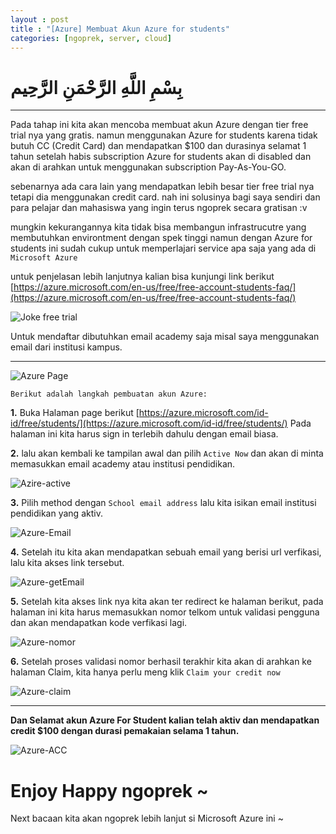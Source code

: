```yaml
---
layout : post
title : "[Azure] Membuat Akun Azure for students"
categories: [ngoprek, server, cloud]
---
```


# بِسْمِ اللَّهِ الرَّحْمَنِ الرَّحِيم

---

Pada tahap ini kita akan mencoba membuat akun Azure dengan tier free trial nya yang gratis. namun menggunakan Azure for students karena tidak butuh CC (Credit Card) dan mendapatkan $100 dan durasinya selamat 1 tahun setelah habis subscription Azure for students akan di disabled dan akan di arahkan untuk menggunakan subscription Pay-As-You-GO.


sebenarnya ada cara lain yang mendapatkan lebih besar tier free trial nya tetapi dia menggunakan credit card. nah ini solusinya bagi saya sendiri dan para pelajar dan mahasiswa yang ingin terus ngoprek secara gratisan :v

mungkin kekurangannya kita tidak bisa membangun infrastrucutre yang membutuhkan environtment dengan spek tinggi namun dengan Azure for students ini sudah cukup untuk memperlajari service apa saja yang ada di 
`Microsoft Azure`

untuk penjelasan lebih lanjutnya kalian bisa kunjungi link berikut 
[https://azure.microsoft.com/en-us/free/free-account-students-faq/](https://azure.microsoft.com/en-us/free/free-account-students-faq/)

![Joke free trial](https://pics.me.me/start-your-free-trial-please-enter-credit-card-information-start-40701687.png)


Untuk mendaftar dibutuhkan email academy saja misal saya menggunakan email dari institusi kampus.

-----
![Azure Page](https://lh4.googleusercontent.com/OqfWN32ac79M7CxROqf3Wm5KqpgVT0hpDzqrGG36E_emBUcswqKaEp9XNfOUU2C2EPwi4fZnbx7PP4gWOWa-TojYw-bGuZ5Rhdw2qe4Q4Z0cARZWBMsp7nktw7bB8lGqE6ItIhORC5L-LNjfLg)

`Berikut adalah langkah pembuatan akun Azure:`

 **1.** Buka Halaman page berikut [https://azure.microsoft.com/id-id/free/students/](https://azure.microsoft.com/id-id/free/students/) Pada halaman ini kita harus sign in terlebih dahulu dengan email biasa.


**2.**  lalu akan kembali ke tampilan awal dan pilih `Active Now` dan akan di minta memasukkan email academy atau institusi pendidikan.

![Azire-active](https://raw.githubusercontent.com/ammarun11/ammarun11.github.io/master/static/img/_posts/Azure-active.png)

**3.** Pilih method dengan `School email address` lalu kita isikan email institusi pendidikan yang aktiv. 

![Azure-Email](https://raw.githubusercontent.com/ammarun11/ammarun11.github.io/master/static/img/_posts/Azure-email.png)

**4.** Setelah itu kita akan mendapatkan sebuah email yang berisi url verfikasi, lalu kita akses link tersebut.

![Azure-getEmail](https://raw.githubusercontent.com/ammarun11/ammarun11.github.io/master/static/img/_posts/Azure-getEmail.png)

**5.** Setelah kita akses link nya kita akan ter redirect ke halaman berikut, pada halaman ini kita harus memasukkan nomor telkom untuk validasi pengguna dan akan mendapatkan kode verfikasi lagi.

![Azure-nomor](https://raw.githubusercontent.com/ammarun11/ammarun11.github.io/master/static/img/_posts/Azure-nomor.png)

**6.** Setelah proses validasi nomor berhasil terakhir kita akan di arahkan ke halaman Claim, kita hanya perlu meng klik `Claim your credit now`

![Azure-claim](https://raw.githubusercontent.com/ammarun11/ammarun11.github.io/master/static/img/_posts/Azure-Claim.png)

-----
**Dan Selamat akun Azure For Student kalian telah aktiv dan mendapatkan credit $100 dengan durasi pemakaian selama 1 tahun.**

![Azure-ACC](https://raw.githubusercontent.com/ammarun11/ammarun11.github.io/master/static/img/_posts/Azure-ACC.png)

# Enjoy Happy ngoprek ~

Next bacaan kita akan ngoprek lebih lanjut si Microsoft Azure ini ~




